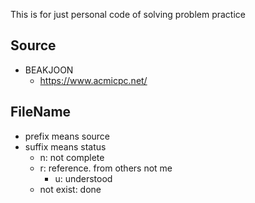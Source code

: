 This is for just personal code of solving problem practice
## Source
- BEAKJOON
    - https://www.acmicpc.net/

## FileName
- prefix means source
- suffix means status
    - n: not complete
    - r: reference. from others not me
        - u: understood
    - not exist: done
 